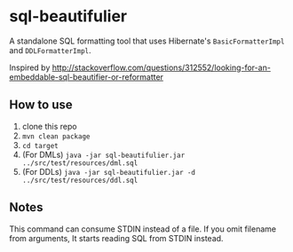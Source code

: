 sql-beautifulier
================

A standalone SQL formatting tool that uses Hibernate's `BasicFormatterImpl` and `DDLFormatterImpl`.

Inspired by http://stackoverflow.com/questions/312552/looking-for-an-embeddable-sql-beautifier-or-reformatter

## How to use

1. clone this repo
1. `mvn clean package`
1. `cd target`
1. (For DMLs) `java -jar sql-beautifulier.jar ../src/test/resources/dml.sql`
1. (For DDLs) `java -jar sql-beautifulier.jar -d ../src/test/resources/ddl.sql`

## Notes

This command can consume STDIN instead of a file. If you omit filename from arguments, It starts reading SQL from STDIN instead.
